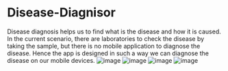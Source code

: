 # Disease-Diagnisor
Disease diagnosis helps us to find what is the disease and how it is caused. In the current scenario, there are laboratories to check the disease by taking the sample, but there is no mobile application to diagnose the disease. Hence the app is designed in such a way we can diagnose the disease on our mobile devices.
![image](https://github.com/KeerthanaS29/Disease-Diagnisor/assets/102239007/4effc748-66ae-4948-9868-e567dfff6d4d)
![image](https://github.com/KeerthanaS29/Disease-Diagnisor/assets/102239007/f7531706-1652-458a-bbfd-0d08d1b0e368)
![image](https://github.com/KeerthanaS29/Disease-Diagnisor/assets/102239007/9a6a37f0-5dec-4356-b620-a80d20e2a7a0)
![image](https://github.com/KeerthanaS29/Disease-Diagnisor/assets/102239007/c5c741d1-0e05-4c63-95a6-2ba787397e52)

